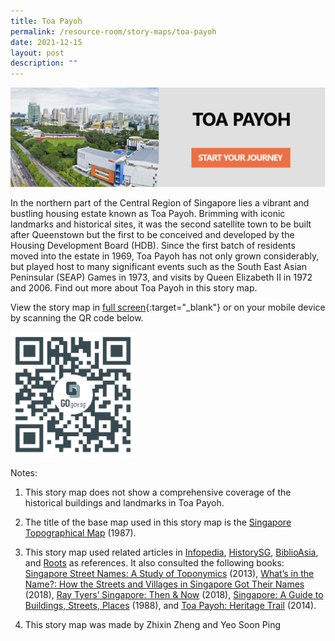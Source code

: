 ```yaml
---
title: Toa Payoh
permalink: /resource-room/story-maps/toa-payoh
date: 2021-12-15
layout: post
description: ""
---
```

[![Alt text for image on Isomer site](/images/storymap-image-toa-payoh.png)](https://go.gov.sg/tuo83x)

In the northern part of the Central Region of Singapore lies a vibrant and bustling housing estate known as Toa Payoh. Brimming with iconic landmarks and historical sites, it was the second satellite town to be built after Queenstown but the first to be conceived and developed by the Housing Development Board (HDB). Since the first batch of residents moved into the estate in 1969, Toa Payoh has not only grown considerably, but played host to many significant events such as the South East Asian Peninsular (SEAP) Games in 1973, and visits by Queen Elizabeth II in 1972 and 2006. Find out more about Toa Payoh in this story map.

View the story map in [full screen](https://go.gov.sg/tuo83x){:target="_blank"} or on your mobile device by scanning the QR code below.

<img src="/images/qr-code-storymap-toa-payoh.jpg" alt="qr-code-storymap-toa-payoh" style="width:200px;" />

Notes:

1. This story map does not show a comprehensive coverage of the historical buildings and landmarks in Toa Payoh.

2. The title of the base map used in this story map is the [Singapore Topographical Map]( https://www.nas.gov.sg/archivesonline/maps_building_plans/record-details/fb66894d-115c-11e3-83d5-0050568939ad) (1987).

3. This story map used related articles in [Infopedia](https://eresources.nlb.gov.sg/infopedia/), [HistorySG](http://eresources.nlb.gov.sg/history), [BiblioAsia](https://www.nlb.gov.sg/Browse/BiblioAsia.aspx), and [Roots](https://www.roots.sg/) as references. It also consulted the following books: [Singapore Street Names: A Study of Toponymics](https://eservice.nlb.gov.sg/item_holding.aspx?bid=200123850) (2013), [What’s in the Name?: How the Streets and Villages in Singapore Got Their Names](https://eservice.nlb.gov.sg/item_holding.aspx?bid=202924449) (2018), [Ray Tyers’ Singapore: Then & Now](https://eservice.nlb.gov.sg/item_holding.aspx?bid=203784837) (2018), [Singapore: A Guide to Buildings, Streets, Places](http://eservice.nlb.gov.sg/item_holding.aspx?bid=4712298) (1988), and [Toa Payoh: Heritage Trail](http://eservice.nlb.gov.sg/item_holding.aspx?bid=201167484) (2014).
4. This story map was made by Zhixin Zheng and Yeo Soon Ping